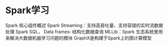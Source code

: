 # Spark学习

Spark 核心组件概述
Spark Streaming：支持高吞吐量、支持容错的实时流数据处理
Spark SQL， Data frames: 结构化数据查询
MLLib：Spark 生态系统里用来解决大数据机器学习问题的模块
GraphX是构建于Spark上的图计算模型
